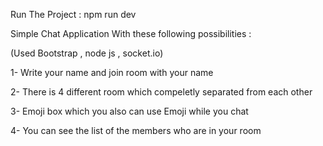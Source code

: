 Run The Project : npm run dev

Simple Chat Application With these following possibilities :

(Used Bootstrap , node js , socket.io)

1- Write your name and join room with your name

2- There is 4 different room which compeletly separated from each other

3- Emoji box which you also can use Emoji while you chat

4- You can see the list of the members who are in your room 
